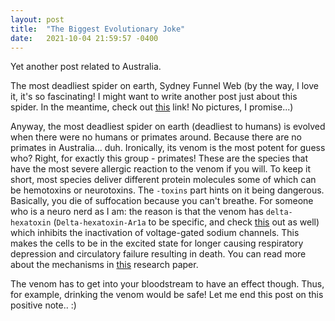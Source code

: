 ```yaml
---
layout: post
title:  "The Biggest Evolutionary Joke"
date:   2021-10-04 21:59:57 -0400
---
```


Yet another post related to Australia.

The most deadliest spider on earth, Sydney Funnel Web (by the way, I love it, it's so fascinating! I might want to write another post just about this spider. In the meantime, check out [this](https://inchem.org/documents/pims/animal/atrax.htm) link! No pictures, I promise...)

Anyway, the most deadliest spider on earth (deadliest to humans) is evolved when there were no humans or primates around.
Because there are no primates in Australia... duh. Ironically, its venom is the most potent for guess who? Right, for exactly this group - primates! These are the species that have the most severe allergic reaction to the venom if you will. To keep it short, most species deliver different protein molecules some of which can be hemotoxins or neurotoxins. The `-toxins` part hints on it being dangerous. Basically, you die of suffocation because you can't breathe. For someone who is a neuro nerd as I am: the reason is that the venom has `delta-hexatoxin` (`Delta-hexatoxin-Ar1a` to be specific, and check [this](https://www.uniprot.org/uniprot/P01478) out as well) which inhibits the inactivation of voltage-gated sodium channels. This makes the cells to be in the excited state for longer causing respiratory depression and circulatory failure resulting in death. You can read more about the mechanisms in [this](https://www.pnas.org/content/117/40/24920) research paper.

The venom has to get into your bloodstream to have an effect though. Thus, for example, drinking the venom would be safe! Let me end this post on this positive note.. :)
